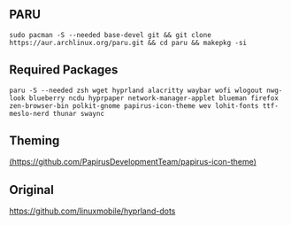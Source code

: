 ## PARU
```
sudo pacman -S --needed base-devel git && git clone https://aur.archlinux.org/paru.git && cd paru && makepkg -si
```
## Required Packages
```
paru -S --needed zsh wget hyprland alacritty waybar wofi wlogout nwg-look blueberry ncdu hyprpaper network-manager-applet blueman firefox zen-browser-bin polkit-gnome papirus-icon-theme wev lohit-fonts ttf-meslo-nerd thunar swaync
```
## Theming
[(https://github.com/PapirusDevelopmentTeam/papirus-icon-theme)](https://github.com/PapirusDevelopmentTeam/papirus-icon-theme)


## Original
https://github.com/linuxmobile/hyprland-dots
